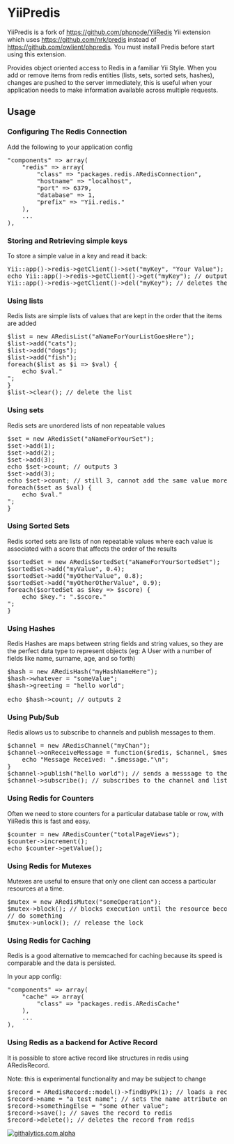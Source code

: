 <h1>YiiPredis</h1>

YiiPredis is a fork of https://github.com/phpnode/YiiRedis Yii extension which uses https://github.com/nrk/predis instead of https://github.com/owlient/phpredis. You must install Predis before start using this extension.

Provides object oriented access to Redis in a familiar Yii Style.
When you add or remove items from redis entities (lists, sets, sorted sets, hashes), changes
are pushed to the server immediately, this is useful when your application needs to make information
available across multiple requests.

<h2>Usage</h2>

<h3>Configuring The Redis Connection</h3>
<p>Add the following to your application config</p>
<pre>
"components" => array(
	"redis" => array(
		"class" => "packages.redis.ARedisConnection",
		"hostname" => "localhost",
		"port" => 6379,
		"database" => 1,
		"prefix" => "Yii.redis."
	),
	...
),
</pre>

<h3>Storing and Retrieving simple keys</h3>
<p>To store a simple value in a key and read it back:</p>
<pre>
Yii::app()->redis->getClient()->set("myKey", "Your Value");
echo Yii::app()->redis->getClient()->get("myKey"); // outputs "Your Value"
Yii::app()->redis->getClient()->del("myKey"); // deletes the key
</pre>


<h3>Using lists</h3>
<p>Redis lists are simple lists of values that are kept in the order that the items are added</p>

<pre>
$list = new ARedisList("aNameForYourListGoesHere");
$list->add("cats");
$list->add("dogs");
$list->add("fish");
foreach($list as $i => $val) {
	echo $val."<br />";
}
$list->clear(); // delete the list
</pre>


<h3>Using sets</h3>
<p>Redis sets are unordered lists of non repeatable values</p>

<pre>
$set = new ARedisSet("aNameForYourSet");
$set->add(1);
$set->add(2);
$set->add(3);
echo $set->count; // outputs 3
$set->add(3);
echo $set->count; // still 3, cannot add the same value more than once
foreach($set as $val) {
	echo $val."<br />";
}
</pre>


<h3>Using Sorted Sets</h3>
<p>Redis sorted sets are lists of non repeatable values where each value is associated with a score that affects
the order of the results</p>

<pre>
$sortedSet = new ARedisSortedSet("aNameForYourSortedSet");
$sortedSet->add("myValue", 0.4);
$sortedSet->add("myOtherValue", 0.8);
$sortedSet->add("myOtherOtherValue", 0.9);
foreach($sortedSet as $key => $score) {
	echo $key.": ".$score."<br />";
}
</pre>


<h3>Using Hashes</h3>
<p>Redis Hashes are maps between string fields and string values, so they are the perfect data type to represent objects (eg: A User with a number of fields like name, surname, age, and so forth)</p>

<pre>
$hash = new ARedisHash("myHashNameHere");
$hash->whatever = "someValue";
$hash->greeting = "hello world";

echo $hash->count; // outputs 2
</pre>

<h3>Using Pub/Sub</h3>
<p>Redis allows us to subscribe to channels and publish messages to them.</p>

<pre>
$channel = new ARedisChannel("myChan");
$channel->onReceiveMessage = function($redis, $channel, $message) {
	echo "Message Received: ".$message."\n";
}
$channel->publish("hello world"); // sends a messsage to the channel
$channel->subscribe(); // subscribes to the channel and listens to messages, blocks the process
</pre>

<h3>Using Redis for Counters</h3>
<p>Often we need to store counters for a particular database table or row, with YiiRedis this is fast and easy.</p>

<pre>
$counter = new ARedisCounter("totalPageViews");
$counter->increment();
echo $counter->getValue();
</pre>

<h3>Using Redis for Mutexes</h3>
<p>Mutexes are useful to ensure that only one client can access a particular resources at a time.</p>
<pre>
$mutex = new ARedisMutex("someOperation");
$mutex->block(); // blocks execution until the resource becomes available
// do something
$mutex->unlock(); // release the lock
</pre>

<h3>Using Redis for Caching</h3>
<p>Redis is a good alternative to memcached for caching because its speed is comparable and the data is persisted.</p>
<p>In your app config:</p>
<pre>
"components" => array(
	"cache" => array(
		"class" => "packages.redis.ARedisCache"
	),
	...
),
</pre>


<h3>Using Redis as a backend for Active Record</h3>
<p>It is possible to store active record like structures in redis using ARedisRecord.</p>
<p>Note: this is experimental functionality and may be subject to change</p>

<pre>
$record = ARedisRecord::model()->findByPk(1); // loads a record with a unique id of 1
$record->name = "a test name"; // sets the name attribute on the record
$record->somethingElse = "some other value";
$record->save(); // saves the record to redis
$record->delete(); // deletes the record from redis
</pre>

[![githalytics.com alpha](https://cruel-carlota.pagodabox.com/d204205868904fefb008f31d7cb50b12 "githalytics.com")](http://githalytics.com/phpnode/YiiRedis)
